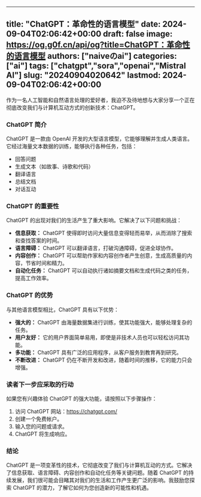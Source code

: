 
---
title: "ChatGPT：革命性的语言模型"
date: 2024-09-04T02:06:42+00:00
draft: false
image: https://og.g0f.cn/api/og?title=ChatGPT：革命性的语言模型
authors: ["naiveのai"]
categories: ["ai"]
tags: ["chatgpt","sora","openai","Mistral AI"]
slug: "20240904020642"
lastmod: 2024-09-04T02:06:42+00:00
---
作为一名人工智能和自然语言处理的爱好者，我迫不及待地想与大家分享一个正在彻底改变我们与计算机互动方式的创新技术：ChatGPT。

### ChatGPT 简介

ChatGPT 是一款由 OpenAI 开发的大型语言模型，它能够理解并生成人类语言。它经过海量文本数据的训练，能够执行各种任务，包括：

- 回答问题
- 生成文本（如故事、诗歌和代码）
- 翻译语言
- 总结文档
- 对话互动

### ChatGPT 的重要性

ChatGPT 的出现对我们的生活产生了重大影响。它解决了以下问题和挑战：

- **信息获取：** ChatGPT 使得即时访问大量信息变得轻而易举，从而消除了搜索和查找答案的时间。
- **语言障碍：** ChatGPT 可以翻译语言，打破沟通障碍，促进全球协作。
- **内容创作：** ChatGPT 可以帮助作家和内容创作者产生创意，生成高质量的内容，节省时间和精力。
- **自动化任务：** ChatGPT 可以自动执行诸如摘要文档和生成代码之类的任务，提高工作效率。

### ChatGPT 的优势

与其他语言模型相比，ChatGPT 具有以下优势：

- **强大的：** ChatGPT 由海量数据集进行训练，使其功能强大，能够处理复杂的任务。
- **用户友好：** 它的用户界面简单易用，即使是非技术人员也可以轻松访问其功能。
- **多功能：** ChatGPT 具有广泛的应用程序，从客户服务到教育再到研究。
- **不断改进：** ChatGPT 仍在不断开发和改进，随着时间的推移，它的能力只会增强。

### 读者下一步应采取的行动

如果您有兴趣体验 ChatGPT 的强大功能，请按照以下步骤操作：

1. 访问 ChatGPT 网站：https://chatgpt.com/
2. 创建一个免费帐户。
3. 输入您的问题或请求。
4. ChatGPT 将生成响应。

### 结论

ChatGPT 是一项变革性的技术，它彻底改变了我们与计算机互动的方式。它解决了信息获取、语言障碍、内容创作和自动化任务等关键问题。随着 ChatGPT 的持续发展，我们很可能会目睹其对我们的生活和工作产生更广泛的影响。我鼓励您探索 ChatGPT 的潜力，了解它如何为您创造新的可能性和机遇。